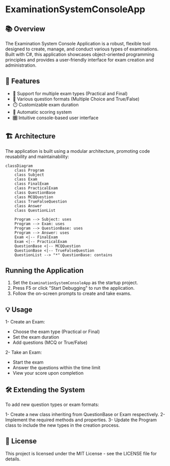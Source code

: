 # ExaminationSystemConsoleApp

## 📚 Overview

The Examination System Console Application is a robust, flexible tool designed to create, manage, and conduct various types of examinations. Built with C#, this application showcases object-oriented programming principles and provides a user-friendly interface for exam creation and administration.

## 🌟 Features

- 📝 Support for multiple exam types (Practical and Final)
- 🔀 Various question formats (Multiple Choice and True/False)
- ⏱️ Customizable exam duration
- 🧮 Automatic scoring system
- 🎛️ Intuitive console-based user interface

## 🏗️ Architecture

The application is built using a modular architecture, promoting code reusability and maintainability:

```mermaid
classDiagram
    class Program
    class Subject
    class Exam
    class FinalExam
    class PracticalExam
    class QuestionBase
    class MCQQuestion
    class TrueFalseQuestion
    class Answer
    class QuestionList

    Program --> Subject: uses
    Program --> Exam: uses
    Program --> QuestionBase: uses
    Program --> Answer: uses
    Exam <|-- FinalExam
    Exam <|-- PracticalExam
    QuestionBase <|-- MCQQuestion
    QuestionBase <|-- TrueFalseQuestion
    QuestionList --> "*" QuestionBase: contains
```


## Running the Application

1. Set the ``ExaminationSystemConsoleApp`` as the startup project.
2. Press F5 or click "Start Debugging" to run the application.
3. Follow the on-screen prompts to create and take exams.

## 💡 Usage

1- Create an Exam:
- Choose the exam type (Practical or Final)
- Set the exam duration
- Add questions (MCQ or True/False)


2- Take an Exam:
- Start the exam
- Answer the questions within the time limit
- View your score upon completion



## 🛠️ Extending the System
To add new question types or exam formats:

1- Create a new class inheriting from QuestionBase or Exam respectively.
2- Implement the required methods and properties.
3- Update the Program class to include the new types in the creation process.


## 📄 License
This project is licensed under the MIT License - see the LICENSE file for details.
